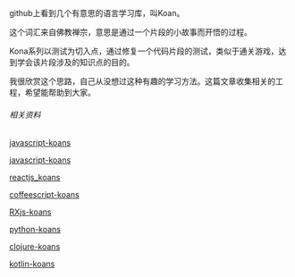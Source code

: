 github上看到几个有意思的语言学习库，叫Koan。

这个词汇来自佛教禅宗，意思是通过一个片段的小故事而开悟的过程。

Kona系列以测试为切入点，通过修复一个代码片段的测试，类似于通关游戏，达到学会该片段涉及的知识点的目的。

我很欣赏这个思路，自己从没想过这种有趣的学习方法。这篇文章收集相关的工程，希望能帮助到大家。

###### 相关资料

[javascript-koans](https://github.com/mrdavidlaing/javascript-koans)

[javascript-koans](https://github.com/liammclennan/JavaScript-Koans)

[reactjs_koans](https://github.com/arkency/reactjs_koans)

[coffeescript-koans](https://github.com/sleepyfox/coffeescript-koans)

[RXjs-koans](https://github.com/Reactive-Extensions/RxJSKoans)

[python-koans](https://github.com/gregmalcolm/python_koans)

[clojure-koans](https://github.com/functional-koans/clojure-koans)

[kotlin-koans](https://github.com/Kotlin/kotlin-koans)